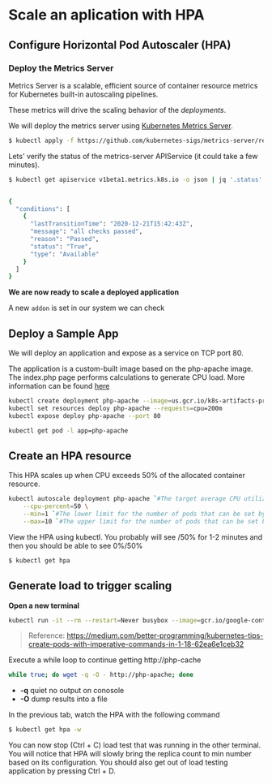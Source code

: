 # Scale an aplication with HPA

## Configure Horizontal Pod Autoscaler (HPA)

### Deploy the Metrics Server

Metrics Server is a scalable, efficient source of container resource metrics for Kubernetes built-in autoscaling pipelines.

These metrics will drive the scaling behavior of the *deployments*.

We will deploy the metrics server using [Kubernetes Metrics Server](https://github.com/kubernetes-sigs/metrics-server).

```bash
$ kubectl apply -f https://github.com/kubernetes-sigs/metrics-server/releases/download/v0.4.1/components.yaml
```

Lets' verify the status of the metrics-server APIService (it could take a few minutes).

```bash
$ kubectl get apiservice v1beta1.metrics.k8s.io -o json | jq '.status'


{
  "conditions": [
    {
      "lastTransitionTime": "2020-12-21T15:42:43Z",
      "message": "all checks passed",
      "reason": "Passed",
      "status": "True",
      "type": "Available"
    }
  ]
}
```

**We are now ready to scale a deployed application**

A new `addon` is set in our system we can check 

## Deploy a Sample App

We will deploy an application and expose as a service on TCP port 80.

The application is a custom-built image based on the php-apache image. The index.php page performs calculations to generate CPU load. More information can be found [here](https://kubernetes.io/docs/tasks/run-application/horizontal-pod-autoscale-walkthrough/#run-expose-php-apache-server)

```bash
kubectl create deployment php-apache --image=us.gcr.io/k8s-artifacts-prod/hpa-example
kubectl set resources deploy php-apache --requests=cpu=200m
kubectl expose deploy php-apache --port 80

kubectl get pod -l app=php-apache

```

## Create an HPA resource

This HPA scales up when CPU exceeds 50% of the allocated container resource.

```bash
kubectl autoscale deployment php-apache `#The target average CPU utilization` \
    --cpu-percent=50 \
    --min=1 `#The lower limit for the number of pods that can be set by the autoscaler` \
    --max=10 `#The upper limit for the number of pods that can be set by the autoscaler`

```

View the HPA using kubectl. You probably will see <unknown>/50% for 1-2 minutes and then you should be able to see 0%/50%

```bash
$ kubectl get hpa
``` 

## Generate load to trigger scaling

**Open a new terminal**

```bash
kubectl run -it --rm --restart=Never busybox --image=gcr.io/google-containers/busybox sh
```


> Reference: https://medium.com/better-programming/kubernetes-tips-create-pods-with-imperative-commands-in-1-18-62ea6e1ceb32

Execute a while loop to continue getting http://php-cache

```bash
while true; do wget -q -O - http://php-apache; done
``` 
* **-q** quiet no output on conosole
* **-O** dump results into a file


In the previous tab, watch the HPA with the following command

```bash
$ kubectl get hpa -w

```

You can now stop (Ctrl + C) load test that was running in the other terminal. You will notice that HPA will slowly bring the replica count to min number based on its configuration. You should also get out of load testing application by pressing Ctrl + D.